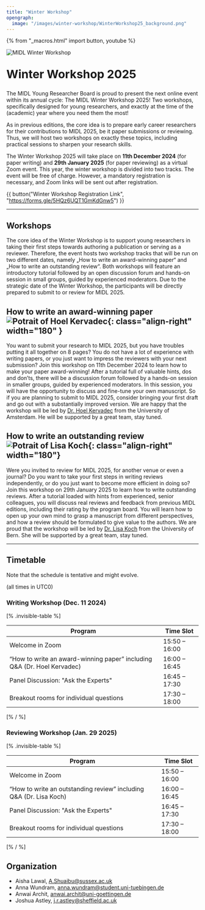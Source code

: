 ```yaml
---
title: "Winter Workshop"
opengraph:
  image: "/images/winter-workshop/WinterWorkshop25_background.png"
---
```


{% from "_macros.html" import button, youtube %}

![MIDL Winter Workshop](/images/winter-workshop/WinterWorkshop25_background.jpg)

<h1 style="font-size: 30px; margin-top: 30px; margin-bottom: 24px">Winter Workshop 2025</h1>

The MIDL Young Researcher Board is proud to present the next online event within its annual cycle: The MIDL Winter Workshop 2025! Two workshops, specifically designed for young researchers, and exactly at the time of the (academic) year where you need them the most!

As in previous editions, the core idea is to prepare early career researchers for their contributions to MIDL 2025, be it paper submissions or reviewing. Thus, we will host two workshops on exactly these topics, including practical sessions to sharpen your research skills.

The Winter Workshop 2025 will take place on **11th December 2024** (for paper writing) and **29th January 2025** (for paper reviewing) as a virtual Zoom event. This year, the winter workshop is divided into two tracks. The event will be free of charge. However, a mandatory registration is necessary, and Zoom links will be sent out after registration.

{{ button("Winter Workshop Registration Link", "https://forms.gle/5HQz6UQT1GmKdGnw5") }}

---

## Workshops

The core idea of the Winter Workshop is to support young researchers in taking their first steps towards authoring a publication or serving as a reviewer. Therefore, the event hosts two workshop tracks that will be run on two different dates, namely „How to write an award-winning paper“ and „How to write an outstanding review“. Both workshops will feature an introductory tutorial followed by an open discussion forum and hands-on session in small groups, guided by experienced moderators. Due to the strategic date of the Winter Workshop, the participants will be directly prepared to submit to or review for MIDL 2025.

## How to write an award-winning paper ![Potrait of Hoel Kervadec](/images/winter-workshop/pic_hoel.jpg){: class="align-right" width="180" }

You want to submit your research to MIDL 2025, but you have troubles putting it all together on 8 pages? You do not have a lot of experience with writing papers, or you just want to impress the reviewers with your next submission? Join this workshop on 11th December 2024 to learn how to make your paper award-winning! After a tutorial full of valuable hints, dos and don’ts, there will be a discussion forum followed by a hands-on session in smaller groups, guided by experienced moderators. In this session, you will have the opportunity to discuss and fine-tune your own manuscript. So if you are planning to submit to MIDL 2025, consider bringing your first draft and go out with a substantially improved version. We are happy that the workshop will be led by [Dr. Hoel Kervadec](https://hoel.kervadec.science/) from the University of Amsterdam. He will be supported by a great team, stay tuned.

## How to write an outstanding review ![Potrait of Lisa Koch](/images/winter-workshop/pic_lisa.jpeg){: class="align-right" width="180"}

Were you invited to review for MIDL 2025, for another venue or even a journal? Do you want to take your first steps in writing reviews independently, or do you just want to become more efficient in doing so? Join this workshop on 29th January 2025 to learn how to write outstanding reviews. After a tutorial loaded with hints from experienced, senior colleagues, you will discuss real reviews and feedback from previous MIDL editions, including their rating by the program board. You will learn how to open up your own mind to grasp a manuscript from different perspectives, and how a review should be formulated to give value to the authors. We are proud that the workshop will be led by [Dr. Lisa Koch](https://mlm-lab.ch/) from the University of Bern. She will be supported by a great team, stay tuned.

---

## Timetable

Note that the schedule is tentative and might evolve.

(all times in UTC0)

### Writing Workshop (Dec. 11 2024)

[% .invisible-table %]

| Program                                 | Time Slot     |
| --------                                | ---------     |
| Welcome in Zoom                         | 15:50 – 16:00 |
| “How to write an award-winning paper” including Q&A (Dr. Hoel Kervadec) | 16:00 – 16:45 |
| Panel Discussion: "Ask the Experts"     | 16:45 – 17:30 |
| Breakout rooms for individual questions | 17:30 – 18:00 |

[% / %]

### Reviewing Workshop (Jan. 29 2025)

[% .invisible-table %]

| Program                                 | Time Slot     |
| --------                                | ---------     |
| Welcome in Zoom                         | 15:50 – 16:00 |
| “How to write an outstanding review” including Q&A (Dr. Lisa Koch) | 16:00 – 16:45 |
| Panel Discussion: "Ask the Experts"     | 16:45 – 17:30 |
| Breakout rooms for individual questions | 17:30 – 18:00 |

[% / %]

## Organization

* Aisha Lawal, <A.Shuaibu@sussex.ac.uk>
* Anna Wundram, <anna.wundram@student.uni-tuebingen.de>
* Anwai Archit, <anwai.archit@uni-goettingen.de>
* Joshua Astley, <j.r.astley@sheffield.ac.uk>
